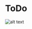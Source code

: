 # ToDo

![alt text](https://github.com/the-hsr/ToDo/tree/main/Tset/Screenshots/image1.png?raw=true)
